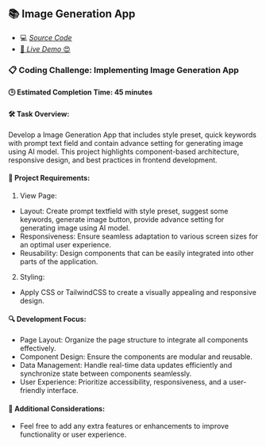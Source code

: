 ## 📚 Image Generation App

- 💻 [_Source Code_](/src/features/image-generation)
- [🚀 _Live Demo_ 😍](https://devfoundry.netlify.app/image-generation)

### 📋 Coding Challenge: Implementing Image Generation App

#### 🕒 Estimated Completion Time: 45 minutes

#### 🛠️ Task Overview:

Develop a Image Generation App that includes style preset, quick keywords with prompt text field and contain advance setting for generating image using AI model. This project highlights component-based architecture, responsive design, and best practices in frontend development.

#### 📌 Project Requirements:

1. View Page:

- Layout: Create prompt textfield with style preset, suggest some keywords, generate image button, provide advance setting for generating image using AI model.
- Responsiveness: Ensure seamless adaptation to various screen sizes for an optimal user experience.
- Reusability: Design components that can be easily integrated into other parts of the application.

2. Styling:

- Apply CSS or TailwindCSS to create a visually appealing and responsive design.

#### 🔍 Development Focus:

- Page Layout: Organize the page structure to integrate all components effectively.
- Component Design: Ensure the components are modular and reusable.
- Data Management: Handle real-time data updates efficiently and synchronize state between components seamlessly.
- User Experience: Prioritize accessibility, responsiveness, and a user-friendly interface.

#### 🌟 Additional Considerations:

- Feel free to add any extra features or enhancements to improve functionality or user experience.
